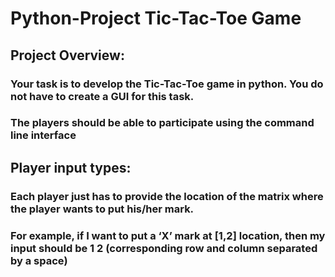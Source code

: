 # Python-Project Tic-Tac-Toe Game
## Project Overview:
### Your task is to develop the Tic-Tac-Toe game in python. You do not have to create a GUI for this task.
### The players should be able to participate using the command line interface

## Player input types:
### Each player just has to provide the location of the matrix where the player wants to put his/her mark.
### For example, if I want to put a ‘X’ mark at [1,2] location, then my input should be 1 2 (corresponding row and column separated by a space)

